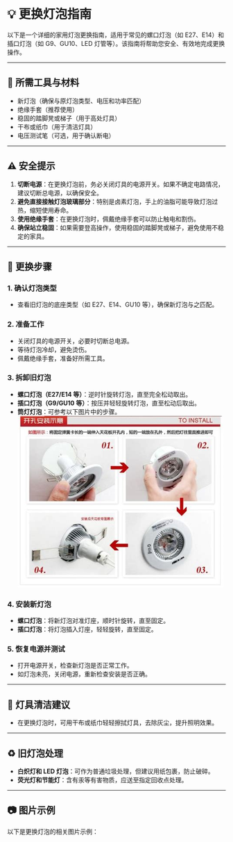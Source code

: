 # 💡 更换灯泡指南

以下是一个详细的家用灯泡更换指南，适用于常见的螺口灯泡（如 E27、E14）和插口灯泡（如 G9、GU10、LED 灯管等）。该指南将帮助您安全、有效地完成更换操作。

---

## 🧰 所需工具与材料

- 新灯泡（确保与原灯泡类型、电压和功率匹配）
- 绝缘手套（推荐使用）
- 稳固的踏脚凳或梯子（用于高处灯具）
- 干布或纸巾（用于清洁灯具）
- 电压测试笔（可选，用于确认断电）

---

## ⚠️ 安全提示

1. **切断电源**：在更换灯泡前，务必关闭灯具的电源开关。如果不确定电路情况，建议切断总电源，以确保安全。
2. **避免直接接触灯泡玻璃部分**：特别是卤素灯泡，手上的油脂可能导致灯泡过热，缩短使用寿命。
3. **使用绝缘手套**：在更换灯泡时，佩戴绝缘手套可以防止触电和割伤。
4. **确保站立稳固**：如果需要登高操作，使用稳固的踏脚凳或梯子，避免使用不稳定的家具。

---

## 🔧 更换步骤

### 1. 确认灯泡类型

- 查看旧灯泡的底座类型（如 E27、E14、GU10 等），确保新灯泡与之匹配。

### 2. 准备工作

- 关闭灯具的电源开关，必要时切断总电源。
- 等待灯泡冷却，避免烫伤。
- 佩戴绝缘手套，准备好所需工具。

### 3. 拆卸旧灯泡

- **螺口灯泡（E27/E14 等）**：逆时针旋转灯泡，直至完全松动取出。
- **插口灯泡（G9/GU10 等）**：按压并轻轻旋转灯泡，直至松动后取出。
- **筒灯灯泡**：可参考以下图片中的步骤。
![筒灯安装步骤](筒灯安装步骤.jpeg)

### 4. 安装新灯泡

- **螺口灯泡**：将新灯泡对准灯座，顺时针旋转，直至固定。
- **插口灯泡**：将灯泡插入灯座，轻轻旋转，直至固定。

### 5. 恢复电源并测试

- 打开电源开关，检查新灯泡是否正常工作。
- 如灯泡未亮，关闭电源，重新检查安装是否正确。

---

## 🧹 灯具清洁建议

- 在更换灯泡时，可用干布或纸巾轻轻擦拭灯具，去除灰尘，提升照明效果。

---

## ♻️ 旧灯泡处理

- **白炽灯和 LED 灯泡**：可作为普通垃圾处理，但建议用纸包裹，防止破碎。
- **荧光灯和节能灯**：含有汞等有害物质，应送至指定回收点处理。

---

## 📷 图片示例

以下是更换灯泡的相关图片示例：

